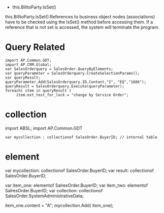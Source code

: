 * this.BilltoParty.IsSet()

this.BilltoParty.IsSet():References to business object nodes (associations) have to be checked using the IsSet() method before accessing them. If a reference that is not set is accessed, the system will terminate the program.

# Query Related

```abap
import AP.Common.GDT;
import AP.CRM.Global;
var SalesOrderquery = SalesOrder.QueryByElements;
var queryParameter = SalesOrderquery.CreateSelectionParams();
var queryResult;
queryParameter.Add(SalesOrderquery.ID.Content,"I", "EQ","1686");
queryResult = SalesOrderquery.Execute(queryParameter);
foreach( item in queryResult )
     item.ext_test_for_lock = "change by Service Order";
```

# collection

import ABSL;
import AP.Common.GDT

```abap
var mycollection : collectionof SalesOrder.BuyerID; // internal table
```

# element

var mycollection: collectionof SalesOrder.BuyerID;
var result: collectionof SalesOrder.BuyerID;

var item_one: elementof SalresOrder.BuyerID;
var item_two: elementof SalresOrder.BuyerID;
var collection: collectionof SalesOrder.SystemAdministrativeData;

item_one.content = "A";
mycollection.Add( item_one);

